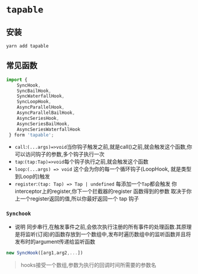 # `tapable`
## 安装
```shell
yarn add tapable
```
## 常见函数
```ts
import {
    SyncHook,
    SyncBailHook,
    SyncWaterfallHook,
    SyncLoopHook,
    AsyncParallelHook,
    AsyncParallelBailHook,
    AsyncSeriesHook,
    AsyncSeriesBailHook,
    AsyncSeriesWaterfallHook
 } form 'tapable';

```
- `call`:`(...args)=>void`当你钩子触发之前,就是call()之前,就会触发这个函数,你可以访问钩子的参数,多个钩子执行一次
- `tap`:`(tap:Tap)=>void`每个钩子执行之前,就会触发这个函数
- `loop`:`(...args) => void` 这个会为你的每一个循环钩子(LoopHook, 就是类型到Loop的)触发
- `register`:`(tap: Tap) => Tap | undefined` 每添加一个`Tap`都会触发 你interceptor上的register,你下一个拦截器的register 函数得到的参数 取决于你上一个register返回的值,所以你最好返回一个 tap 钩子
###  `Synchook`
- 说明
同步串行,在触发事件之前,会依次执行注册的所有事件的处理函数.其原理是将监听(订阅)的函数存放到一个数组中,发布时遍历数组中的监听函数并且将发布时的argument传递给监听函数
```ts
new SyncHook([arg1,arg2,...])
```

> hooks接受一个数组,参数为执行的回调时间所需要的参数名

```ts

```